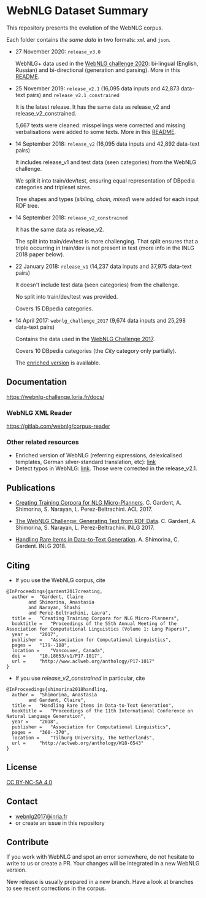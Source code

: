 # WebNLG Dataset Summary

This repository presents the evolution of the WebNLG corpus.

Each folder contains *the same data* in two formats: `xml` and `json`.

* 27 November 2020: `release_v3.0` 

	WebNLG+ data used in the [WebNLG challenge 2020](https://webnlg-challenge.loria.fr/Challenge_2020/): bi-lingual (English, Russian) and bi-directional (generation and parsing). More in this [README](./release_v3.0/README.md).

* 25 November 2019: `release_v2.1` (16,095 data inputs and 42,873 data-text pairs) and `release_v2.1_constrained`

	It is the latest release. It has the same data as release_v2 and release_v2_constrained.

	5,667 texts were cleaned: misspellings were corrected and missing verbalisations were added to some texts. More in this [README](./release_v2.1/README.md).

* 14 September 2018: `release_v2` (16,095 data inputs and 42,892 data-text pairs)

	It includes release_v1 and test data (seen categories) from the WebNLG challenge.

	We split it into train/dev/test, ensuring equal representation of DBpedia categories and tripleset sizes.

	Tree shapes and types (_sibling, chain, mixed_) were added for each input RDF tree.

* 14 September 2018: `release_v2_constrained`

	It has the same data as release_v2.

	The split into train/dev/test is more challenging. That split ensures that a triple occurring in train/dev is not present in test (more info in the INLG 2018 paper below).

* 22 January 2018: `release_v1` (14,237 data inputs and 37,975 data-text pairs)

	It doesn't include test data (seen categories) from the challenge.

	No split into train/dev/test was provided.
	
	Covers 15 DBpedia categories.

* 14 April 2017: `webnlg_challenge_2017` (9,674 data inputs and 25,298 data-text pairs)

	Contains the data used in the [WebNLG Challenge 2017](https://webnlg-challenge.loria.fr/challenge_2017/).
	
	Covers 10 DBpedia categories (the _City_ category only partially).
	
	The [enriched version](https://github.com/ThiagoCF05/webnlg) is available.

## Documentation

<https://webnlg-challenge.loria.fr/docs/>

### WebNLG XML Reader

<https://gitlab.com/webnlg/corpus-reader>

### Other related resources
* Enriched version of WebNLG (referring expressions, delexicalised templates, German silver-standard translation, etc): [link](https://github.com/ThiagoCF05/webnlg)
* Detect typos in WebNLG: [link](https://github.com/abevieiramota/challenge-webnlg/blob/master/notebook/14%20-%20Searching%20misspellings%20in%20references.ipynb).
Those were corrected in the release_v2.1.

## Publications
* [Creating Training Corpora for NLG Micro-Planners](http://www.aclweb.org/anthology/P17-1017). C. Gardent, A. Shimorina, S. Narayan, L. Perez-Beltrachini. ACL 2017.

* [The WebNLG Challenge: Generating Text from RDF Data](http://aclweb.org/anthology/W17-3518). C. Gardent, A. Shimorina, S. Narayan, L. Perez-Beltrachini. INLG 2017.

* [Handling Rare Items in Data-to-Text Generation](http://aclweb.org/anthology/W18-6543). A. Shimorina, C. Gardent. INLG 2018.

## Citing

* If you use the WebNLG corpus, cite

```
@InProceedings{gardent2017creating,
  author = 	"Gardent, Claire
		and Shimorina, Anastasia
		and Narayan, Shashi
		and Perez-Beltrachini, Laura",
  title = 	"Creating Training Corpora for NLG Micro-Planners",
  booktitle = 	"Proceedings of the 55th Annual Meeting of the Association for Computational Linguistics (Volume 1: Long Papers)",
  year = 	"2017",
  publisher = 	"Association for Computational Linguistics",
  pages = 	"179--188",
  location = 	"Vancouver, Canada",
  doi = 	"10.18653/v1/P17-1017",
  url = 	"http://www.aclweb.org/anthology/P17-1017"
}
```

* If you use _release_v2_constrained_ in particular, cite

```
@InProceedings{shimorina2018handling,
  author = 	"Shimorina, Anastasia
		and Gardent, Claire",
  title = 	"Handling Rare Items in Data-to-Text Generation",
  booktitle = 	"Proceedings of the 11th International Conference on Natural Language Generation",
  year = 	"2018",
  publisher = 	"Association for Computational Linguistics",
  pages = 	"360--370",
  location = 	"Tilburg University, The Netherlands",
  url = 	"http://aclweb.org/anthology/W18-6543"
}
```

## License
[CC BY-NC-SA 4.0](https://creativecommons.org/licenses/by-nc-sa/4.0/)

## Contact
* webnlg2017@inria.fr
* or create an issue in this repository

## Contribute
If you work with WebNLG and spot an error somewhere, do not hesitate to write to us or create a PR. Your changes will be integrated in a new WebNLG version.

New release is usually prepared in a new branch. Have a look at branches to see recent corrections in the corpus.
